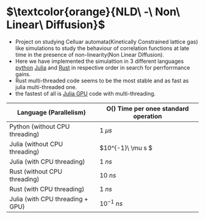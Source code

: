 # $\textcolor{orange}{NLD\ -\ Non\ Linear\ Diffusion}$ 
- Project on studying Celluar automata(Kinetically Constrained lattice gas) like simulations to study the behaviour of correlation functions at late time in the presence of non-linearity(Non Linear Diffusion).
- Here we have implemented the simulattion in 3 different languages [python](./old) [Julia](./Julia) and [Rust](./nld_rust) in respective order in search for perrforrmance gains.
- Rust multi-threaded code seems to be the most stable and as fast as julia multi-threaded one.
- the fastest of all is [Julia GPU](./Gpu) code with multi-threading.

| Language (Parallelism) | O() Time per onee standard operation |
| --- | --- |
| Python (without CPU threading) | $1\ \mu s$ |
| Julia (without CPU threading) | $10^{-1}\ \mu s $ |
| Julia (with CPU threading) | $1\ ns$ |
| Rust (without CPU threading) | $10\ ns$ |
| Rust (with CPU threading) | $1\ ns$ |
| Julia (with CPU threading + GPU) | $10^{-1}\ ns$ |


